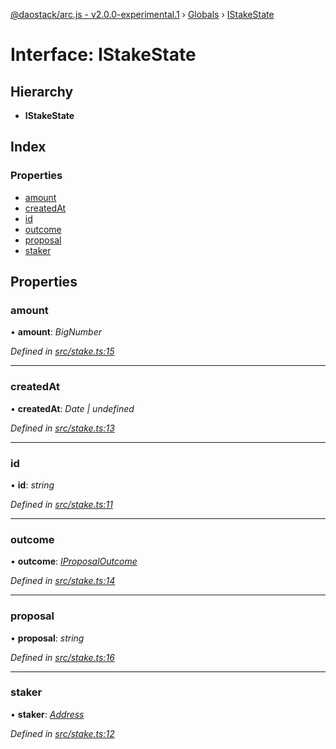[@daostack/arc.js - v2.0.0-experimental.1](../README.md) › [Globals](../globals.md) › [IStakeState](istakestate.md)

# Interface: IStakeState

## Hierarchy

* **IStakeState**

## Index

### Properties

* [amount](istakestate.md#amount)
* [createdAt](istakestate.md#createdat)
* [id](istakestate.md#id)
* [outcome](istakestate.md#outcome)
* [proposal](istakestate.md#proposal)
* [staker](istakestate.md#staker)

## Properties

###  amount

• **amount**: *BigNumber*

*Defined in [src/stake.ts:15](https://github.com/daostack/arc.js/blob/6c661ff/src/stake.ts#L15)*

___

###  createdAt

• **createdAt**: *Date | undefined*

*Defined in [src/stake.ts:13](https://github.com/daostack/arc.js/blob/6c661ff/src/stake.ts#L13)*

___

###  id

• **id**: *string*

*Defined in [src/stake.ts:11](https://github.com/daostack/arc.js/blob/6c661ff/src/stake.ts#L11)*

___

###  outcome

• **outcome**: *[IProposalOutcome](../enums/iproposaloutcome.md)*

*Defined in [src/stake.ts:14](https://github.com/daostack/arc.js/blob/6c661ff/src/stake.ts#L14)*

___

###  proposal

• **proposal**: *string*

*Defined in [src/stake.ts:16](https://github.com/daostack/arc.js/blob/6c661ff/src/stake.ts#L16)*

___

###  staker

• **staker**: *[Address](../globals.md#address)*

*Defined in [src/stake.ts:12](https://github.com/daostack/arc.js/blob/6c661ff/src/stake.ts#L12)*

